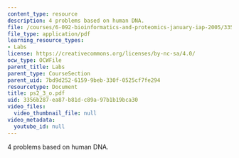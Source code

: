 ```yaml
---
content_type: resource
description: 4 problems based on human DNA.
file: /courses/6-092-bioinformatics-and-proteomics-january-iap-2005/3356b287ea87b81dc89a97b1b19bca30_ps2_3_o.pdf
file_type: application/pdf
learning_resource_types:
- Labs
license: https://creativecommons.org/licenses/by-nc-sa/4.0/
ocw_type: OCWFile
parent_title: Labs
parent_type: CourseSection
parent_uid: 7bd9d252-6159-9beb-330f-0525cf7fe294
resourcetype: Document
title: ps2_3_o.pdf
uid: 3356b287-ea87-b81d-c89a-97b1b19bca30
video_files:
  video_thumbnail_file: null
video_metadata:
  youtube_id: null
---
```

4 problems based on human DNA.